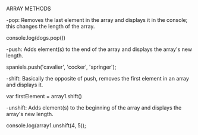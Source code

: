 ARRAY METHODS

-pop: Removes the last element in the array and displays it in the console; this changes the length of the array.

console.log(dogs.pop())

-push: Adds element(s) to the end of the array and displays the array's new length.

spaniels.push('cavalier', 'cocker', 'springer');

-shift: Basically the opposite of push, removes the first element in an array and displays it.

var firstElement = array1.shift()

-unshift: Adds element(s) to the beginning of the array and displays the array's new length.

console.log(array1.unshift(4, 5));
